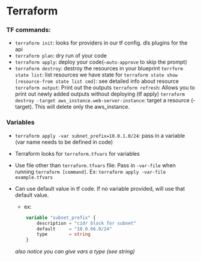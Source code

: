 # Terraform

### TF commands:
- `terraform init`: looks for providers in our tf config. dls plugins for the api
- `terraform plan`: dry run of your code
- `terraform apply`: deploy your code(`—auto-approve` to skip the prompt)
- `terraform destroy`: destroy the resources in your blueprint
`terrform state list`: list resources we have state for
`terraform state show [resource-from state list cmd]`: see detailed info about resource
`terraform output`: Print out the outputs
`terraform refresh`: Allows you to print out newly added outputs without deploying (tf apply)
`terraform destroy -target aws_instance.web-server-instance`: target a resource (-target). This will delete only the aws_instance.


### Variables
- `terraform apply -var subnet_prefix=10.0.1.0/24`: pass in a variable (var name needs to be defined in code)

- Terraform looks for `terraform.tfvars` for variables

- Use file other than `terraform.tfvars` file: Pass in  `-var-file` when running `terraform [command]`. Ex: `terraform apply -var-file example.tfvars`

- Can use default value in tf code. If no variable provided, will use that default value.
    - ex: 
    ```tf
        variable "subnet_prefix" {
            description = "cidr block for subnet"
            default     = "10.0.66.0/24"
            type        = string
        }
    ```
    *also notice you can give vars a type (see string)*
